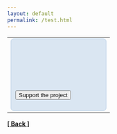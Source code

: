 ```yaml
---
layout: default
permalink: /test.html
---
```

<table cellPadding="0" cellSpacing="0"><tr><td><div style="padding:0.6em;background-color:#dae6f2;border:1px solid #b8cfe6;border-radius:7px">
<a style="width:200px;height:100px;display:block;margin-bottom:0.6em;background:url(https://yoomoney.ru/transfer/balance-informer/balance?id=28869014&key=226A2D499DF3688B) 0 0 no-repeat"></a>
<form action="https://yoomoney.ru/quickpay/confirm.xml" method="post"><input type="hidden" name="receiver" value="41001263743821"/>
<input type="hidden" name="sum" value="100"/><input type="hidden" name="origin" value="button"/><input type="hidden" name="quickpay-form" value="small"/>
<input type="hidden" name="targets" value="Keep up the good work!"/><input type="hidden" name="comment" value="Donate via "My balance" widget/>
<input type="submit" value="Support the project"/></form></div></td></tr></table>

**[[ Back ]](./)**